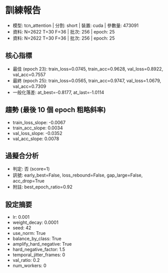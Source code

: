# 訓練報告
- 模型: tcn_attention  | 分割: short  | 裝置: cuda  | 參數量: 473091
- 資料: N=2622 T=30 F=36  | 批次: 256  | epoch: 25
- 資料: N=2622 T=30 F=36  | 批次: 256  | epoch: 25

## 核心指標
- 最佳 (epoch 23): train_loss=0.0745, train_acc=0.9628, val_loss=0.8922, val_acc=0.7557
- 最終 (epoch 25): train_loss=0.0565, train_acc=0.9747, val_loss=1.0679, val_acc=0.7309
- 一般化落差: at_best=-0.8177, at_last=-1.0114

## 趨勢 (最後 10 個 epoch 粗略斜率)
- train_loss_slope: -0.0067
- train_acc_slope: 0.0034
- val_loss_slope: -0.0352
- val_acc_slope: 0.0078

## 過擬合分析
- 判定: 否 (score=1)
- 訊號: early_best=False, loss_rebound=False, gap_large=False, acc_drop=True
- 附註: best_epoch_ratio=0.92

## 設定摘要
- lr: 0.001
- weight_decay: 0.0001
- seed: 42
- use_norm: True
- balance_by_class: True
- amplify_hard_negative: True
- hard_negative_factor: 1.5
- temporal_jitter_frames: 0
- val_ratio: 0.2
- num_workers: 0